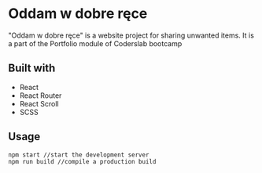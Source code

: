 # Oddam w dobre ręce

"Oddam w dobre ręce" is a website project for sharing unwanted items. It is a part of the Portfolio module of Coderslab
bootcamp
## Built with

- React
- React Router
- React Scroll
- SCSS

## Usage

```shell
npm start //start the development server
npm run build //compile a production build
```